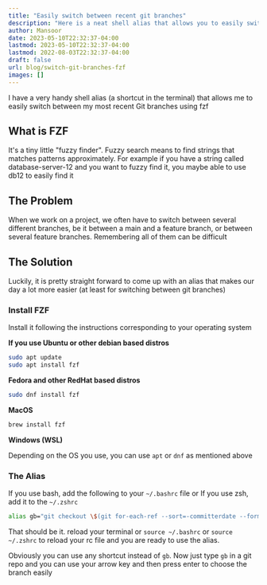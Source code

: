 ```yaml
---
title: "Easily switch between recent git branches"
description: "Here is a neat shell alias that allows you to easily switch between git branches using fuzzy search"
author: Mansoor
date: 2023-05-10T22:32:37-04:00
lastmod: 2023-05-10T22:32:37-04:00
lastmod: 2022-08-03T22:32:37-04:00
draft: false
url: blog/switch-git-branches-fzf
images: []
---
```

I have a very handy shell alias (a shortcut in the terminal) that allows me to easily switch between my most recent Git branches using fzf

## What is FZF
It's a tiny little "fuzzy finder". Fuzzy search means to find strings that matches patterns approximately.
For example if you have a string called database-server-12 and you want to fuzzy find it, you maybe able to use db12 to easily find it

## The Problem
When we work on a project, we often have to switch between several different branches, be it between a main and a feature branch, or between several feature branches. Remembering all of them can be difficult

## The Solution
Luckily, it is pretty straight forward to come up with an alias that makes our day a lot more easier (at least for switching between git branches)

### Install FZF
Install it following the instructions corresponding to your operating system

**If you use Ubuntu or other debian based distros**
```bash
sudo apt update
sudo apt install fzf
```

**Fedora and other RedHat based distros**
```bash
sudo dnf install fzf
```

**MacOS**
```bash
brew install fzf
```

**Windows (WSL)**

Depending on the OS you use, you can use `apt` or `dnf` as mentioned above

### The Alias
If you use bash, add the following to your `~/.bashrc` file or If you use zsh, add it to the `~/.zshrc`

```bash
alias gb="git checkout \$(git for-each-ref --sort=-committerdate --format='%(refname:short)' refs/heads/ | fzf)"
```

That should be it. reload your terminal or `source ~/.bashrc` or `source ~/.zshrc` to reload your rc file and you are ready to use the alias.

Obviously you can use any shortcut instead of `gb`. Now just type `gb` in a git repo and you can use your arrow key and then press enter to choose the branch easily


